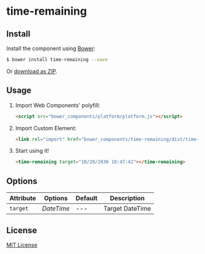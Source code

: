 # time-remaining

## Install

Install the component using [Bower](http://bower.io/):

```sh
$ bower install time-remaining --save
```

Or [download as ZIP](https://github.com/mhozza/time-remaining/archive/master.zip).

## Usage

1. Import Web Components' polyfill:

    ```html
    <script src="bower_components/platform/platform.js"></script>
    ```

2. Import Custom Element:

    ```html
    <link rel="import" href="bower_components/time-remaining/dist/time-remaining.html">
    ```

3. Start using it!

    ```html
    <time-remaining target="10/20/2030 18:47:42"></time-remaining>
    ```

## Options

Attribute     | Options     | Default      | Description
---           | ---         | ---          | ---
`target`      | *DateTime*  | ---          | Target DateTime


## License

[MIT License](http://opensource.org/licenses/MIT)
